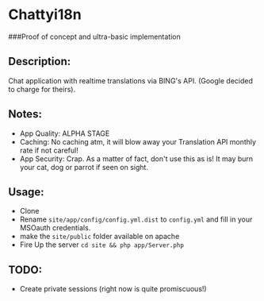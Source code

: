 Chattyi18n
==========

###Proof of concept and ultra-basic implementation

Description:
------------

Chat application with realtime translations via BING's API. (Google decided to charge for theirs).

Notes:
------

- App Quality: ALPHA STAGE
- Caching: No caching atm, it will blow away your Translation API monthly rate if not careful!
- App Security: Crap. As a matter of fact, don't use this as is! It may
burn your cat, dog or parrot if seen on sight.

Usage:
------

- Clone
- Rename `site/app/config/config.yml.dist` to `config.yml` and fill in your MSOauth credentials.
- make the `site/public` folder available on apache
- Fire Up the server `cd site && php app/Server.php`

TODO:
-----

- Create private sessions (right now is quite promiscuous!)
